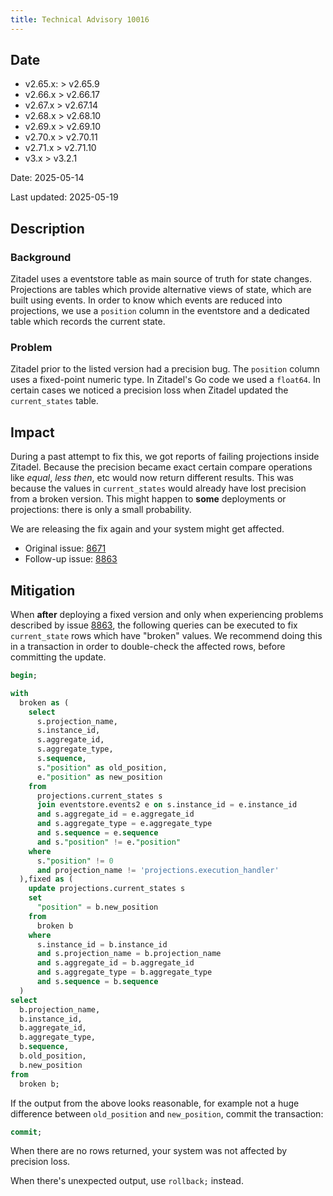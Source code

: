 ```yaml
---
title: Technical Advisory 10016
---
```


## Date

- v2.65.x: > v2.65.9
- v2.66.x > v2.66.17
- v2.67.x > v2.67.14
- v2.68.x > v2.68.10
- v2.69.x > v2.69.10
- v2.70.x > v2.70.11
- v2.71.x > v2.71.10
- v3.x > v3.2.1


Date: 2025-05-14

Last updated: 2025-05-19

## Description

### Background

Zitadel uses a eventstore table as main source of truth for state changes.
Projections are tables which provide alternative views of state, which are built using events.
In order to know which events are reduced into projections, we use a `position` column in the eventstore and a dedicated table which records the current state.

### Problem

Zitadel prior to the listed version had a precision bug. The `position` column uses a fixed-point numeric type. In Zitadel's Go code we used a `float64`. In certain cases we noticed a precision loss when Zitadel updated the `current_states` table.

## Impact

During a past attempt to fix this, we got reports of failing projections inside Zitadel. Because the precision became exact certain compare operations like *equal*, *less then*, etc would now return different results. This was because the values in `current_states` would already have lost precision from a broken version. This might happen to **some** deployments or projections: there is only a small probability.

We are releasing the fix again and your system might get affected.

- Original issue: [8671](https://github.com/zitadel/zitadel/issues/8671)
- Follow-up issue: [8863](https://github.com/zitadel/zitadel/issues/8863)

## Mitigation

When **after** deploying a fixed version and only when experiencing problems described by issue [8863](https://github.com/zitadel/zitadel/issues/8863), the following queries can be executed to fix `current_state` rows which have "broken" values. We recommend doing this in a transaction in order to double-check the affected rows, before committing the update.

```sql
begin;

with
  broken as (
    select
      s.projection_name,
      s.instance_id,
      s.aggregate_id,
      s.aggregate_type,
      s.sequence,
      s."position" as old_position,
      e."position" as new_position
    from
      projections.current_states s
      join eventstore.events2 e on s.instance_id = e.instance_id
      and s.aggregate_id = e.aggregate_id
      and s.aggregate_type = e.aggregate_type
      and s.sequence = e.sequence
      and s."position" != e."position"
    where
      s."position" != 0
      and projection_name != 'projections.execution_handler'
  ),fixed as (
    update projections.current_states s
    set
      "position" = b.new_position
    from
      broken b
    where
      s.instance_id = b.instance_id
      and s.projection_name = b.projection_name
      and s.aggregate_id = b.aggregate_id
      and s.aggregate_type = b.aggregate_type
      and s.sequence = b.sequence
  )
select
  b.projection_name,
  b.instance_id,
  b.aggregate_id,
  b.aggregate_type,
  b.sequence,
  b.old_position,
  b.new_position
from
  broken b;
```

If the output from the above looks reasonable, for example not a huge difference between `old_position` and `new_position`, commit the transaction:

```sql
commit;
```

When there are no rows returned, your system was not affected by precision loss.

When there's unexpected output, use `rollback;` instead.
